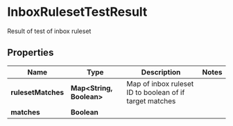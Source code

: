 

# InboxRulesetTestResult

Result of test of inbox ruleset

## Properties

| Name | Type | Description | Notes |
|------------ | ------------- | ------------- | -------------|
|**rulesetMatches** | **Map&lt;String, Boolean&gt;** | Map of inbox ruleset ID to boolean of if target matches |  |
|**matches** | **Boolean** |  |  |



